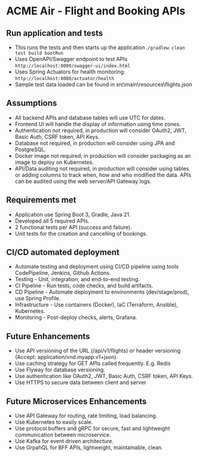 # ACME Air - Flight and Booking APIs

## Run application and tests
- This runs the tests and then starts up the application`./gradlew clean test build bootRun`
- Uses OpenAPI/Swagger endpoint to test APIs `http://localhost:8080/swagger-ui/index.html`
- Uses Spring Actuators for health monitoring: `http://localhost:8080/actuator/health`
- Sample test data loaded can be found in src\main\resources\flights.json

## Assumptions
- All backend APIs and database tables will use UTC for dates. 
- Frontend UI will handle the display of information using time zones.
- Authentication not required, in production will consider OAuth2, JWT, Basic Auth, CSRF token, API Keys.
- Database not required, in production will consider using JPA and PostgreSQL.
- Docker image not required, in production will consider packaging as an image to deploy on Kubernetes.
- API/Data auditing not required, in production will consider using tables or adding columns to track when, how and who modified the data. APIs can be audited using the web server/API Gateway logs.

## Requirements met
- Application use Spring Boot 3, Gradle, Java 21.
- Developed all 5 required APIs.
- 2 functional tests per API (success and failure).
- Unit tests for the creation and cancelling of bookings.

## CI/CD automated deployment
- Automate testing and deployment using CI/CD pipeline using tools CodePipeline, Jenkins, Github Actions.
- Testing - Unit, integration, and end-to-end testing.
- CI Pipeline - Run tests, code checks, and build artifacts.
- CD Pipeline - Automate deployment to environments (dev/stage/prod), use Spring Profile.
- Infrastructure - Use containers (Docker), IaC (Terraform, Ansible), Kubernetes.
- Monitoring - Post-deploy checks, alerts, Grafana.

## Future Enhancements
- Use API versioning of the URL (/api/v1/flights) or header versioning (Accept: application/vnd.myapp.v1+json).
- Use caching strategy for GET APIs called frequently. E.g. Redis
- Use Flyway for database versioning.
- Use authentication like OAuth2, JWT, Basic Auth, CSRF token, API Keys.
- Use HTTPS to secure data between client and server

## Future Microservices Enhancements
- Use API Gateway for routing, rate limiting, load balancing.
- Use Kubernetes to easily scale.
- Use protocol buffers and gRPC for secure, fast and lightweight communication between microservice.
- Use Kafka for event driven architecture.
- Use GrpahQL for BFF APIs, lightweight, maintainable, clean.
